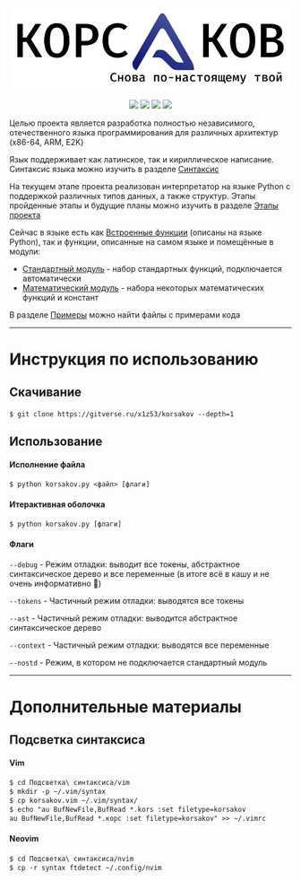 ![Фирменный блок](./Документация/Изображения/Фирменный%20блок%20(с%20фоном).svg)

<p align="center">
    <img src="https://badgen.net/badge/Текущая%20версия/v0.5.6/green" />
    <img src="https://badgen.net/badge/Компилятор/В%20разработке/red" />
    <img src="https://badgen.net/badge/Интерпретатор/Python/yellow" />
    <img src="https://badgen.net/badge/Архитектуры/x86-64/green" />
</p>

Целью проекта является разработка полностью независимого, отечественного языка программирования для различных архитектур (x86-64, ARM, E2K)

Язык поддерживает как латинское, так и кириллическое написание. Синтаксис языка можно изучить в разделе [Синтаксис](./Документация/Синтаксис.md)

На текущем этапе проекта реализован интерпретатор на языке Python с поддержкой различных типов данных, а также структур. Этапы пройденные этапы и будущие планы можно изучить в разделе [Этапы проекта](./Документация/Этапы%20проекта.md)

Сейчас в языке есть как [Встроенные функции](./Документация/Встроенные%20функции.md) (описаны на языке Python), так и функции, описанные на самом языке и помещённые в модули:
- [Стандартный модуль](./Документация/Стандартный%20модуль.md) - набор стандартных функций, подключается автоматически
- [Математический модуль](./Документация/Математический%20модуль.md) - набора некоторых математических функций и констант

В разделе [Примеры](./Примеры) можно найти файлы с примерами кода

---

# Инструкция по использованию

## Скачивание

```console
$ git clone https://gitverse.ru/x1z53/korsakov --depth=1
```

## Использование

#### Исполнение файла

```console
$ python korsakov.py <файл> [флаги]
```

#### Итерактивная оболочка

```console
$ python korsakov.py [флаги]
```

#### Флаги

`--debug` - Режим отладки: выводит все токены, абстрактное синтаксическое дерево и все переменные (в итоге всё в кашу и не очень информативно 🙂)

`--tokens` - Частичный режим отладки: выводятся все токены

`--ast` - Частичный режим отладки: выводится абстрактное синтаксическое дерево

`--context` - Частичный режим отладки: выводятся все переменные

`--nostd` - Режим, в котором не подключается стандартный модуль

---

# Дополнительные материалы

## Подсветка синтаксиса

#### Vim

```console
$ cd Подсветка\ синтаксиса/vim
$ mkdir -p ~/.vim/syntax
$ cp korsakov.vim ~/.vim/syntax/
$ echo "au BufNewFile,BufRead *.kors :set filetype=korsakov
au BufNewFile,BufRead *.корс :set filetype=korsakov" >> ~/.vimrc
```

#### Neovim

```console
$ cd Подсветка\ синтаксиса/nvim
$ cp -r syntax ftdetect ~/.config/nvim
```
